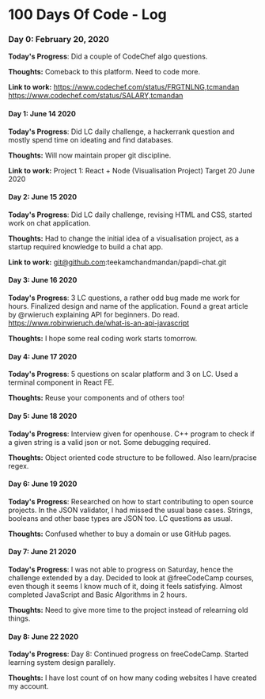 # 100 Days Of Code - Log

### Day 0: February 20, 2020

**Today's Progress**: Did a couple of CodeChef algo questions.

**Thoughts:** Comeback to this platform. Need to code more. 

**Link to work:** 
https://www.codechef.com/status/FRGTNLNG,tcmandan
https://www.codechef.com/status/SALARY,tcmandan


#### Day 1: June 14 2020

**Today's Progress**: Did LC daily challenge, a hackerrank question and mostly spend time on ideating and find databases.

**Thoughts:** Will now maintain proper git discipline.

**Link to work:** 
Project 1: React + Node (Visualisation Project) Target 20 June 2020



#### Day 2: June 15 2020

**Today's Progress**: Did LC daily challenge, revising HTML and CSS, started work on chat application.  

**Thoughts:** Had to change the initial idea of a visualisation project, as a startup required knowledge to build a chat app.

**Link to work:** 
git@github.com:teekamchandmandan/papdi-chat.git



#### Day 3: June 16 2020

**Today's Progress**: 3 LC questions, a rather odd bug made me work for hours. Finalized design and name of the application.
Found a great article by @rwieruch explaining API for beginners. Do read. https://www.robinwieruch.de/what-is-an-api-javascript

**Thoughts:** I hope some real coding work starts tomorrow.


#### Day 4: June 17 2020

**Today's Progress**: 5 questions on scalar platform and 3 on LC.
Used a terminal component in React FE. 

**Thoughts:**  Reuse your components and of others too!


#### Day 5: June 18 2020

**Today's Progress**: Interview given for openhouse. C++ program to check if a given string is a valid json or not. Some debugging required. 

**Thoughts:**  Object oriented code structure to be followed. Also learn/pracise regex.



#### Day 6: June 19 2020


**Today's Progress**: Researched on how to start contributing to open source projects.
In the JSON validator, I had missed the usual base cases. Strings, booleans and other base types are JSON too. LC questions as usual.

**Thoughts:**  Confused whether to buy a domain or use GitHub pages.



#### Day 7: June 21 2020

**Today's Progress**: I was not able to progress on Saturday, hence the challenge extended by a day. Decided to look at @freeCodeCamp courses, even though it seems I know much of it, doing it feels satisfying. Almost completed JavaScript and Basic Algorithms in 2 hours.

**Thoughts:** Need to give more time to the project instead of relearning old things.


#### Day 8: June 22 2020

**Today's Progress**: Day 8: Continued progress on freeCodeCamp. Started learning system design parallely.

**Thoughts:** I have lost count of on how many coding websites I have created my account.

